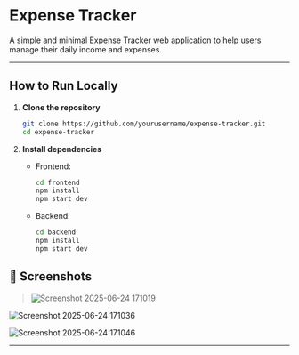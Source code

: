 
#  Expense Tracker

A simple and minimal Expense Tracker web application to help users manage their daily income and expenses.

---



##  How to Run Locally

1. **Clone the repository**
   ```bash
   git clone https://github.com/yourusername/expense-tracker.git
   cd expense-tracker
   ```

2. **Install dependencies**

   - Frontend:
     ```bash
     cd frontend
     npm install
     npm start dev
     ```

   - Backend:
     ```bash
     cd backend
     npm install
     npm start dev
     ```



## 📸 Screenshots

>![Screenshot 2025-06-24 171019](https://github.com/user-attachments/assets/8de68044-a56c-45fa-be26-61dfe3c1a480)


![Screenshot 2025-06-24 171036](https://github.com/user-attachments/assets/35947b31-f27b-4996-b9d0-e587897517ae)


![Screenshot 2025-06-24 171046](https://github.com/user-attachments/assets/63886958-6bea-4b15-b21b-f9282b831c9a)



---


